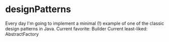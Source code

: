 # designPatterns
Every day I'm going to implement a minimal (!) example of one of the classic design patterns in Java. 
Current favorite:     Builder 
Current least-liked:  AbstractFactory
